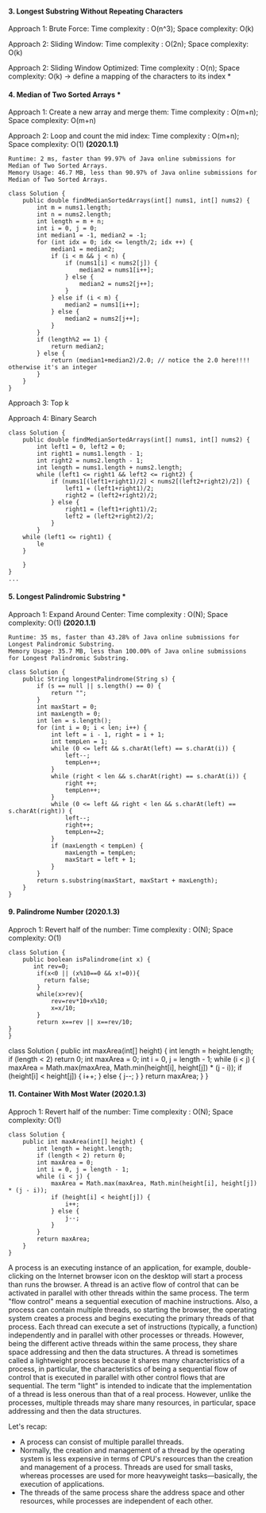 #### 3. Longest Substring Without Repeating Characters

Approach 1: Brute Force: Time complexity : O(n^3); Space complexity: O(k)

Approach 2: Sliding Window: Time complexity : O(2n); Space complexity: O(k)

Approach 2: Sliding Window Optimized: Time complexity : O(n); Space complexity: O(k) -> define a mapping of the characters to its index *

#### 4. Median of Two Sorted Arrays *

Approach 1: Create a new array and merge them: Time complexity : O(m+n); Space complexity: O(m+n)

Approach 2: Loop and count the mid index: Time complexity : O(m+n); Space complexity: O(1) **(2020.1.1)**
```
Runtime: 2 ms, faster than 99.97% of Java online submissions for Median of Two Sorted Arrays.
Memory Usage: 46.7 MB, less than 90.97% of Java online submissions for Median of Two Sorted Arrays.

class Solution {
    public double findMedianSortedArrays(int[] nums1, int[] nums2) {
        int m = nums1.length;
        int n = nums2.length;
        int length = m + n;
        int i = 0, j = 0;
        int median1 = -1, median2 = -1;
        for (int idx = 0; idx <= length/2; idx ++) {
            median1 = median2;
            if (i < m && j < n) {
                if (nums1[i] < nums2[j]) {
                    median2 = nums1[i++];
                } else {
                    median2 = nums2[j++];
                }
            } else if (i < m) {
                median2 = nums1[i++];
            } else {
                median2 = nums2[j++];
            }
        }
        if (length%2 == 1) {
            return median2;
        } else {
            return (median1+median2)/2.0; // notice the 2.0 here!!!! otherwise it's an integer
        }
    }
}
```
Approach 3: Top k 

Approach 4: Binary Search
```
class Solution {
    public double findMedianSortedArrays(int[] nums1, int[] nums2) {
        int left1 = 0, left2 = 0;
        int right1 = nums1.length - 1;
        int right2 = nums2.length - 1;
        int length = nums1.length + nums2.length;
        while (left1 <= right1 && left2 <= right2) {
            if (nums1[(left1+right1)/2] < nums2[(left2+right2)/2]) {
                left1 = (left1+right1)/2;
                right2 = (left2+right2)/2;
            } else {
                right1 = (left1+right1)/2;
                left2 = (left2+right2)/2;
            }
        }
    while (left1 <= right1) {
        le
    }

    }
}
...
```

#### 5. Longest Palindromic Substring *

Approach 1: Expand Around Center: Time complexity : O(N); Space complexity: O(1)  **(2020.1.1)**
```
Runtime: 35 ms, faster than 43.28% of Java online submissions for Longest Palindromic Substring.
Memory Usage: 35.7 MB, less than 100.00% of Java online submissions for Longest Palindromic Substring.

class Solution {
    public String longestPalindrome(String s) {
        if (s == null || s.length() == 0) {
            return "";
        }
        int maxStart = 0;
        int maxLength = 0;
        int len = s.length();
        for (int i = 0; i < len; i++) {
            int left = i - 1, right = i + 1;
            int tempLen = 1;
            while (0 <= left && s.charAt(left) == s.charAt(i)) {
                left--;
                tempLen++;
            }
            while (right < len && s.charAt(right) == s.charAt(i)) {
                right ++;
                tempLen++;
            }
            while (0 <= left && right < len && s.charAt(left) == s.charAt(right)) {
                left--;
                right++;
                tempLen+=2;
            }
            if (maxLength < tempLen) {
                maxLength = tempLen;
                maxStart = left + 1;
            }
        }
        return s.substring(maxStart, maxStart + maxLength);
    }
}
```
#### 9. Palindrome Number **(2020.1.3)**
Approch 1: Revert half of the number: Time complexity : O(N); Space complexity: O(1)
```
class Solution {
    public boolean isPalindrome(int x) {
       int rev=0;
        if(x<0 || (x%10==0 && x!=0)){
          return false;   
        }
        while(x>rev){
            rev=rev*10+x%10;
            x=x/10;  
        }
        return x==rev || x==rev/10;
}
}
```

class Solution {
    public int maxArea(int[] height) {
        int length = height.length;
        if (length < 2) return 0;
        int maxArea = 0;
        int i = 0, j = length - 1;
        while (i < j) {
            maxArea = Math.max(maxArea, Math.min(height[i], height[j]) * (j - i));
            if (height[i] < height[j]) {
                i++;
            } else {
                j--;
            }
        }
        return maxArea;
    }
}
#### 11. Container With Most Water **(2020.1.3)**
Approch 1: Revert half of the number: Time complexity : O(N); Space complexity: O(1)
```
class Solution {
    public int maxArea(int[] height) {
        int length = height.length;
        if (length < 2) return 0;
        int maxArea = 0;
        int i = 0, j = length - 1;
        while (i < j) {
            maxArea = Math.max(maxArea, Math.min(height[i], height[j]) * (j - i));
            if (height[i] < height[j]) {
                i++;
            } else {
                j--;
            }
        }
        return maxArea;
    }
}
```




A process is an executing instance of an application, for example, double-clicking on the Internet browser icon on the desktop will start a process than runs the browser. A thread is an active flow of control that can be activated in parallel with other threads within the same process. The term "flow control" means a sequential execution of machine instructions. Also, a process can contain multiple threads, so starting the browser, the operating system creates a process and begins executing the primary threads of that process. Each thread can execute a set of instructions (typically, a function) independently and in parallel with other processes or threads. However, being the different active threads within the same process, they share space addressing and then the data structures. A thread is sometimes called a lightweight process because it shares many characteristics of a process, in particular, the characteristics of being a sequential flow of control that is executed in parallel with other control flows that are sequential. The term "light" is intended to indicate that the implementation of a thread is less onerous than that of a real process. However, unlike the processes, multiple threads may share many resources, in particular, space addressing and then the data structures.

Let's recap:
* A process can consist of multiple parallel threads.
* Normally, the creation and management of a thread by the operating system is less expensive in terms of CPU's resources than the creation and management of a process. Threads are used for small tasks, whereas processes are used for more heavyweight tasks—basically, the execution of applications.
* The threads of the same process share the address space and other resources, while processes are independent of each other.




